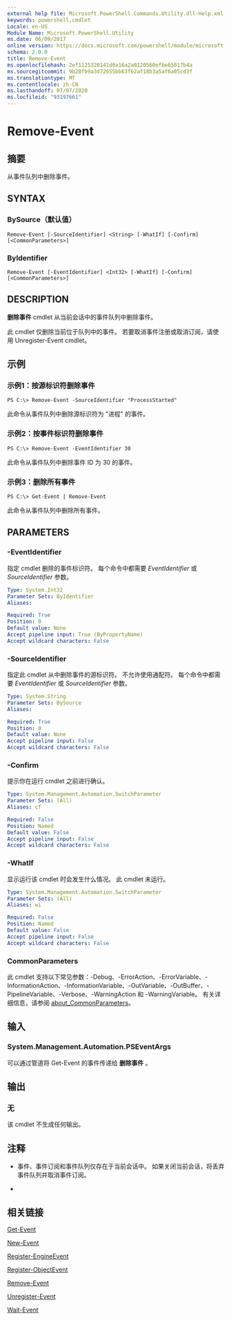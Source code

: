 ```yaml
---
external help file: Microsoft.PowerShell.Commands.Utility.dll-Help.xml
keywords: powershell,cmdlet
Locale: en-US
Module Name: Microsoft.PowerShell.Utility
ms.date: 06/09/2017
online version: https://docs.microsoft.com/powershell/module/microsoft.powershell.utility/remove-event?view=powershell-7.1&WT.mc_id=ps-gethelp
schema: 2.0.0
title: Remove-Event
ms.openlocfilehash: 2ef1125320141d0a16a2a0120560efbe65017b4a
ms.sourcegitcommit: 9b28fb9a3d72655bb63f62af18b3a5af6a05cd3f
ms.translationtype: MT
ms.contentlocale: zh-CN
ms.lasthandoff: 07/07/2020
ms.locfileid: "93197661"
---
```

# Remove-Event

## 摘要
从事件队列中删除事件。

## SYNTAX

### BySource（默认值）

```
Remove-Event [-SourceIdentifier] <String> [-WhatIf] [-Confirm] [<CommonParameters>]
```

### ByIdentifier

```
Remove-Event [-EventIdentifier] <Int32> [-WhatIf] [-Confirm] [<CommonParameters>]
```

## DESCRIPTION
**删除事件** cmdlet 从当前会话中的事件队列中删除事件。

此 cmdlet 仅删除当前位于队列中的事件。
若要取消事件注册或取消订阅，请使用 Unregister-Event cmdlet。

## 示例

### 示例1：按源标识符删除事件

```
PS C:\> Remove-Event -SourceIdentifier "ProcessStarted"
```

此命令从事件队列中删除源标识符为 "进程" 的事件。

### 示例2：按事件标识符删除事件

```
PS C:\> Remove-Event -EventIdentifier 30
```

此命令从事件队列中删除事件 ID 为 30 的事件。

### 示例3：删除所有事件

```
PS C:\> Get-Event | Remove-Event
```

此命令从事件队列中删除所有事件。

## PARAMETERS

### -EventIdentifier
指定 cmdlet 删除的事件标识符。
每个命令中都需要 *EventIdentifier* 或 *SourceIdentifier* 参数。

```yaml
Type: System.Int32
Parameter Sets: ByIdentifier
Aliases:

Required: True
Position: 0
Default value: None
Accept pipeline input: True (ByPropertyName)
Accept wildcard characters: False
```

### -SourceIdentifier
指定此 cmdlet 从中删除事件的源标识符。
不允许使用通配符。
每个命令中都需要 *EventIdentifier* 或 *SourceIdentifier* 参数。

```yaml
Type: System.String
Parameter Sets: BySource
Aliases:

Required: True
Position: 0
Default value: None
Accept pipeline input: False
Accept wildcard characters: False
```

### -Confirm
提示你在运行 cmdlet 之前进行确认。

```yaml
Type: System.Management.Automation.SwitchParameter
Parameter Sets: (All)
Aliases: cf

Required: False
Position: Named
Default value: False
Accept pipeline input: False
Accept wildcard characters: False
```

### -WhatIf
显示运行该 cmdlet 时会发生什么情况。
此 cmdlet 未运行。

```yaml
Type: System.Management.Automation.SwitchParameter
Parameter Sets: (All)
Aliases: wi

Required: False
Position: Named
Default value: False
Accept pipeline input: False
Accept wildcard characters: False
```

### CommonParameters
此 cmdlet 支持以下常见参数：-Debug、-ErrorAction、-ErrorVariable、-InformationAction、-InformationVariable、-OutVariable、-OutBuffer、-PipelineVariable、-Verbose、-WarningAction 和 -WarningVariable。 有关详细信息，请参阅 [about_CommonParameters](https://go.microsoft.com/fwlink/?LinkID=113216)。

## 输入

### System.Management.Automation.PSEventArgs
可以通过管道将 Get-Event 的事件传递给 **删除事件** 。

## 输出

### 无
该 cmdlet 不生成任何输出。

## 注释

* 事件、事件订阅和事件队列仅存在于当前会话中。 如果关闭当前会话，将丢弃事件队列并取消事件订阅。

*

## 相关链接

[Get-Event](Get-Event.md)

[New-Event](New-Event.md)

[Register-EngineEvent](Register-EngineEvent.md)

[Register-ObjectEvent](Register-ObjectEvent.md)

[Remove-Event](Remove-Event.md)

[Unregister-Event](Unregister-Event.md)

[Wait-Event](Wait-Event.md)

